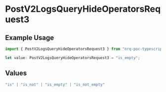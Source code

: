 # PostV2LogsQueryHideOperatorsRequest3

## Example Usage

```typescript
import { PostV2LogsQueryHideOperatorsRequest3 } from "orq-poc-typescript-multi-env-version/models/operations";

let value: PostV2LogsQueryHideOperatorsRequest3 = "is_empty";
```

## Values

```typescript
"is" | "is_not" | "is_empty" | "is_not_empty"
```